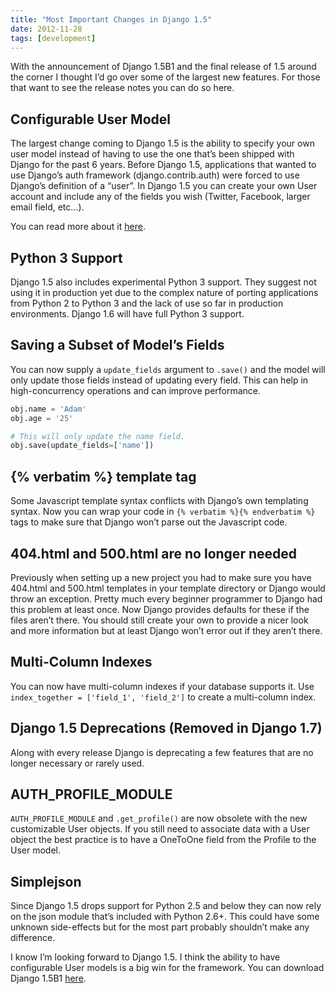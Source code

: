 ```yaml
---
title: "Most Important Changes in Django 1.5"
date: 2012-11-28
tags: [development]
---
```


With the announcement of Django 1.5B1 and the final release of 1.5 around the corner I thought I’d go over some of the largest new features. For those that want to see the release notes you can do so here.

## Configurable User Model

The largest change coming to Django 1.5 is the ability to specify your own user model instead of having to use the one that’s been shipped with Django for the past 6 years. Before Django 1.5, applications that wanted to use Django’s auth framework (django.contrib.auth) were forced to use Django’s definition of a “user”. In Django 1.5 you can create your own User account and include any of the fields you wish (Twitter, Facebook, larger email field, etc…).

You can read more about it [here](/posts/using-configurable-user-models-in-django15/).

## Python 3 Support

Django 1.5 also includes experimental Python 3 support. They suggest not using it in production yet due to the complex nature of porting applications from Python 2 to Python 3 and the lack of use so far in production environments. Django 1.6 will have full Python 3 support.

## Saving a Subset of Model’s Fields

You can now supply a `update_fields` argument to `.save()` and the model will only update those fields instead of updating every field. This can help in high-concurrency operations and can improve performance.

```python
obj.name = 'Adam'
obj.age = '25'

# This will only update the name field.
obj.save(update_fields=['name'])
```

## {% verbatim %} template tag

Some Javascript template syntax conflicts with Django’s own templating syntax. Now you can wrap your code in `{% verbatim %}{% endverbatim %}` tags to make sure that Django won’t parse out the Javascript code.

## 404.html and 500.html are no longer needed

Previously when setting up a new project you had to make sure you have 404.html and 500.html templates in your template directory or Django would throw an exception. Pretty much every beginner programmer to Django had this problem at least once. Now Django provides defaults for these if the files aren’t there. You should still create your own to provide a nicer look and more information but at least Django won’t error out if they aren’t there.

## Multi-Column Indexes

You can now have multi-column indexes if your database supports it. Use `index_together = ['field_1', 'field_2']` to create a multi-column index.

## Django 1.5 Deprecations (Removed in Django 1.7)

Along with every release Django is deprecating a few features that are no longer necessary or rarely used.

## AUTH_PROFILE_MODULE

`AUTH_PROFILE_MODULE` and `.get_profile()` are now obsolete with the new customizable User objects. If you still need to associate data with a User object the best practice is to have a OneToOne field from the Profile to the User model.

## Simplejson

Since Django 1.5 drops support for Python 2.5 and below they can now rely on the json module that’s included with Python 2.6+. This could have some unknown side-effects but for the most part probably shouldn’t make any difference.

I know I’m looking forward to Django 1.5. I think the ability to have configurable User models is a big win for the framework. You can download Django 1.5B1 [here](https://www.djangoproject.com/download/1.5b1/tarball/).
